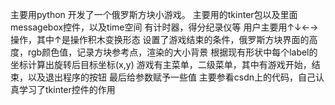主要用python 开发了一个俄罗斯方块小游戏。
主要用的tkinter包以及里面messagebox控件，以及time空间
有计时器，得分纪录仪等
用户主要用↑↓←→操作，其中↑是操作积木变换形态
设置了游戏结束的条件，俄罗斯方块界面的高度，rgb颜色值，记录方块参考点，渲染的大小背景
根据现有形状中每个label的坐标计算出旋转后目标坐标(x,y)
游戏有主菜单，二级菜单，其中有游戏开始，结束，以及退出程序的按钮
最后给参数赋予一些值
主要参看csdn上的代码，自己认真学习了tkinter控件的作用
